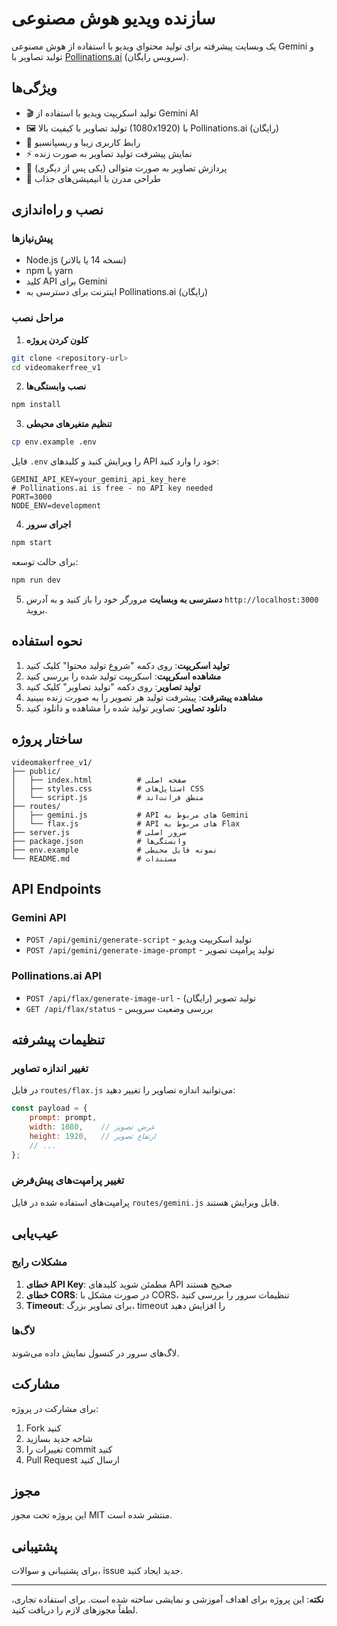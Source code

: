 # سازنده ویدیو هوش مصنوعی

یک وبسایت پیشرفته برای تولید محتوای ویدیو با استفاده از هوش مصنوعی Gemini و تولید تصاویر با [Pollinations.ai](https://pollinations.ai/) (سرویس رایگان).

## ویژگی‌ها

- 🎬 تولید اسکریپت ویدیو با استفاده از Gemini AI
- 🖼️ تولید تصاویر با کیفیت بالا (1080x1920) با Pollinations.ai (رایگان)
- 📱 رابط کاربری زیبا و ریسپانسیو
- ⚡ نمایش پیشرفت تولید تصاویر به صورت زنده
- 🔄 پردازش تصاویر به صورت متوالی (یکی پس از دیگری)
- 🎨 طراحی مدرن با انیمیشن‌های جذاب

## نصب و راه‌اندازی

### پیش‌نیازها

- Node.js (نسخه 14 یا بالاتر)
- npm یا yarn
- کلید API برای Gemini
- اینترنت برای دسترسی به Pollinations.ai (رایگان)

### مراحل نصب

1. **کلون کردن پروژه**
```bash
git clone <repository-url>
cd videomakerfree_v1
```

2. **نصب وابستگی‌ها**
```bash
npm install
```

3. **تنظیم متغیرهای محیطی**
```bash
cp env.example .env
```

فایل `.env` را ویرایش کنید و کلیدهای API خود را وارد کنید:

```env
GEMINI_API_KEY=your_gemini_api_key_here
# Pollinations.ai is free - no API key needed
PORT=3000
NODE_ENV=development
```

4. **اجرای سرور**
```bash
npm start
```

برای حالت توسعه:
```bash
npm run dev
```

5. **دسترسی به وبسایت**
مرورگر خود را باز کنید و به آدرس `http://localhost:3000` بروید.

## نحوه استفاده

1. **تولید اسکریپت**: روی دکمه "شروع تولید محتوا" کلیک کنید
2. **مشاهده اسکریپت**: اسکریپت تولید شده را بررسی کنید
3. **تولید تصاویر**: روی دکمه "تولید تصاویر" کلیک کنید
4. **مشاهده پیشرفت**: پیشرفت تولید هر تصویر را به صورت زنده ببینید
5. **دانلود تصاویر**: تصاویر تولید شده را مشاهده و دانلود کنید

## ساختار پروژه

```
videomakerfree_v1/
├── public/
│   ├── index.html          # صفحه اصلی
│   ├── styles.css          # استایل‌های CSS
│   └── script.js           # منطق فرانت‌اند
├── routes/
│   ├── gemini.js           # API های مربوط به Gemini
│   └── flax.js             # API های مربوط به Flax
├── server.js               # سرور اصلی
├── package.json            # وابستگی‌ها
├── env.example             # نمونه فایل محیطی
└── README.md               # مستندات
```

## API Endpoints

### Gemini API
- `POST /api/gemini/generate-script` - تولید اسکریپت ویدیو
- `POST /api/gemini/generate-image-prompt` - تولید پرامپت تصویر

### Pollinations.ai API
- `POST /api/flax/generate-image-url` - تولید تصویر (رایگان)
- `GET /api/flax/status` - بررسی وضعیت سرویس

## تنظیمات پیشرفته

### تغییر اندازه تصاویر
در فایل `routes/flax.js` می‌توانید اندازه تصاویر را تغییر دهید:

```javascript
const payload = {
    prompt: prompt,
    width: 1080,    // عرض تصویر
    height: 1920,   // ارتفاع تصویر
    // ...
};
```

### تغییر پرامپت‌های پیش‌فرض
پرامپت‌های استفاده شده در فایل `routes/gemini.js` قابل ویرایش هستند.

## عیب‌یابی

### مشکلات رایج

1. **خطای API Key**: مطمئن شوید کلیدهای API صحیح هستند
2. **خطای CORS**: در صورت مشکل با CORS، تنظیمات سرور را بررسی کنید
3. **Timeout**: برای تصاویر بزرگ، timeout را افزایش دهید

### لاگ‌ها
لاگ‌های سرور در کنسول نمایش داده می‌شوند.

## مشارکت

برای مشارکت در پروژه:

1. Fork کنید
2. شاخه جدید بسازید
3. تغییرات را commit کنید
4. Pull Request ارسال کنید

## مجوز

این پروژه تحت مجوز MIT منتشر شده است.

## پشتیبانی

برای پشتیبانی و سوالات، issue جدید ایجاد کنید.

---

**نکته**: این پروژه برای اهداف آموزشی و نمایشی ساخته شده است. برای استفاده تجاری، لطفاً مجوزهای لازم را دریافت کنید.
